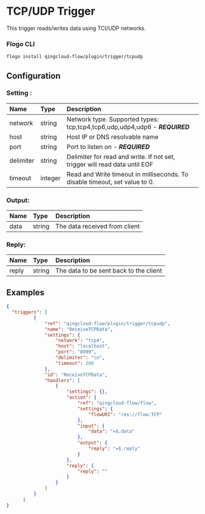<!--
title: TCP/UDP
weight: 4701
-->
# TCP/UDP Trigger

This trigger reads/writes data using TCI/UDP networks.

### Flogo CLI
```bash
flogo install qingcloud-flow/plugin/trigger/tcpudp
```

## Configuration

### Setting :

| Name       | Type    | Description
|:---        | :---    | :---     
| network    | string  | Network type. Supported types: tcp,tcp4,tcp6,udp,udp4,udp6  - ***REQUIRED***
| host       | string  | Host IP or DNS resolvable name
| port       | string  | Port to listen on - ***REQUIRED***
| delimiter  | string  | Delimiter for read and write. If not set, trigger will read data until EOF
| timeout    | integer | Read and Write timeout in milliseconds. To disable timeout, set value to 0.


### Output:

| Name         | Type     | Description
|:---          | :---     | :---   
| data         | string   | The data received from client

### Reply:

| Name         | Type     | Description
|:---          | :---     | :---   
| reply        | string   | The data to be sent back to the client

## Examples

```json
{
  "triggers": [
          {
              "ref": "qingcloud-flow/plugin/trigger/tcpudp",
              "name": "ReceiveTCPData",
              "settings": {
                  "network": "tcp4",
                  "host": "localhost",
                  "port": "8999",
                  "delimiter": "\n",
                  "timeout": 200
              },
              "id": "ReceiveTCPData",
              "handlers": [
                  {
                      "settings": {},
                      "action": {
                          "ref": "qingcloud-flow/flow",
                          "settings": {
                              "flowURI": "res://flow:TCP"
                          },
                          "input": {
                              "data": "=$.data"
                          },
                          "output": {
                              "reply": "=$.reply"
                          }
                      },
                      "reply": {
                          "reply": ""
                      }
                  }
              ]
          }
      ]
}
```